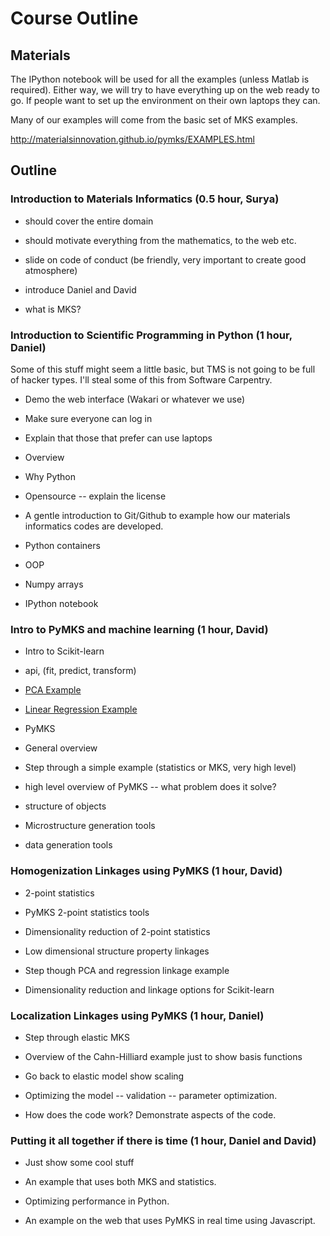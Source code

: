 # Course Outline

## Materials

The IPython notebook will be used for all the examples (unless Matlab
is required). Either way, we will try to have everything up on the web
ready to go. If people want to set up the environment on their own
laptops they can.

Many of our examples will come from the basic set of MKS examples.

http://materialsinnovation.github.io/pymks/EXAMPLES.html

## Outline

### Introduction to Materials Informatics (0.5 hour, Surya)

 * should cover the entire domain

 * should motivate everything from the mathematics, to the web etc.

 * slide on code of conduct (be friendly, very important to create good atmosphere)

 * introduce Daniel and David

 * what is MKS?

### Introduction to Scientific Programming in Python (1 hour, Daniel)

Some of this stuff might seem a little basic, but TMS is not going to
be full of hacker types. I'll steal some of this from Software Carpentry.

 * Demo the web interface (Wakari or whatever we use)

  * Make sure everyone can log in

  * Explain that those that prefer can use laptops

 * Overview

  * Why Python

  * Opensource -- explain the license

 * A gentle introduction to Git/Github to example how our materials
   informatics codes are developed.

 * Python containers

 * OOP

 * Numpy arrays

 * IPython notebook

### Intro to PyMKS and machine learning (1 hour, David)

 * Intro to Scikit-learn

  * api, (fit, predict, transform)

  * [PCA Example](http://scikit-learn.org/stable/auto_examples/decomposition/plot_pca_iris.html)

  * [Linear Regression Example](http://scikit-learn.org/stable/auto_examples/linear_model/plot_ols.html)

 * PyMKS

  * General overview

  * Step through a simple example (statistics or MKS, very high level)

  * high level overview of PyMKS -- what problem does it solve?

   * structure of objects

  * Microstructure generation tools

  * data generation tools

### Homogenization Linkages using PyMKS (1 hour, David)

 * 2-point statistics

 * PyMKS 2-point statistics tools

 * Dimensionality reduction of 2-point statistics

 * Low dimensional structure property linkages

 * Step though PCA and regression linkage example

 * Dimensionality reduction and linkage options for Scikit-learn

### Localization Linkages using PyMKS (1 hour, Daniel)

 * Step through elastic MKS

 * Overview of the Cahn-Hilliard example just to show basis functions

 * Go back to elastic model show scaling

 * Optimizing the model -- validation -- parameter optimization.

 * How does the code work? Demonstrate aspects of the code.

### Putting it all together if there is time (1 hour, Daniel and David)

 * Just show some cool stuff

 * An example that uses both MKS and statistics.

 * Optimizing performance in Python.

 * An example on the web that uses PyMKS in real time using Javascript.


